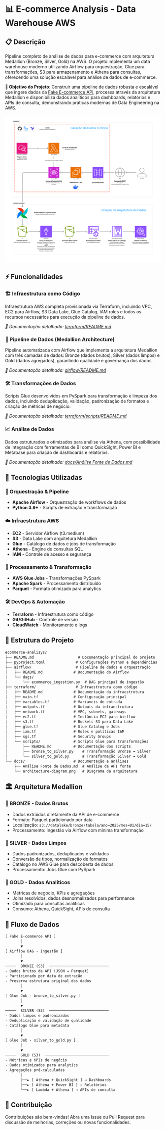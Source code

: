 # 📊 E-commerce Analysis - Data Warehouse AWS

## 📋 Descrição
Pipeline completo de análise de dados para e-commerce com arquitetura Medallion (Bronze, Silver, Gold) na AWS. O projeto implementa um data warehouse moderno utilizando Airflow para orquestração, Glue para transformações, S3 para armazenamento e Athena para consultas, oferecendo uma solução escalável para análise de dados de e-commerce.

**🎯 Objetivo do Projeto**: Construir uma pipeline de dados robusta e escalável que ingere dados da [Fake E-commerce API](https://api.gustavonucci.dev/ecomm/v1), processa através da arquitetura Medallion e disponibiliza dados analíticos para dashboards, relatórios e APIs de consulta, demonstrando práticas modernas de Data Engineering na AWS.

![Arquitetura do Data Warehouse](docs/architecture-diagram.png)

## ⚡ Funcionalidades

### 🏗️ Infraestrutura como Código
Infraestrutura AWS completa provisionada via Terraform, incluindo VPC, EC2 para Airflow, S3 Data Lake, Glue Catalog, IAM roles e todos os recursos necessários para execução da pipeline de dados.

*📖 Documentação detalhada: [terraform/README.md](terraform/README.md)*

### 🔄 Pipeline de Dados (Medallion Architecture)
Pipeline automatizada com Airflow que implementa a arquitetura Medallion com três camadas de dados: Bronze (dados brutos), Silver (dados limpos) e Gold (dados agregados), garantindo qualidade e governança dos dados.

*📖 Documentação detalhada: [airflow/README.md](airflow/README.md)*

### 🛠️ Transformações de Dados
Scripts Glue desenvolvidos em PySpark para transformação e limpeza dos dados, incluindo deduplicação, validação, padronização de formatos e criação de métricas de negócio.

*📖 Documentação detalhada: [terraform/scripts/README.md](terraform/scripts/README.md)*

### 📈 Análise de Dados
Dados estruturados e otimizados para análise via Athena, com possibilidade de integração com ferramentas de BI como QuickSight, Power BI e Metabase para criação de dashboards e relatórios.

*📖 Documentação detalhada: [docs/Análise Fonte de Dados.md](docs/Análise%20Fonte%20de%20Dados.md)*

## 🚀 Tecnologias Utilizadas

### 🐍 Orquestração & Pipeline
- **Apache Airflow** - Orquestração de workflows de dados
- **Python 3.9+** - Scripts de extração e transformação

### ☁️ Infraestrutura AWS
- **EC2** - Servidor Airflow (t3.medium)
- **S3** - Data Lake com arquitetura Medallion
- **Glue** - Catálogo de dados e jobs de transformação
- **Athena** - Engine de consultas SQL
- **IAM** - Controle de acesso e segurança

### 🔄 Processamento & Transformação
- **AWS Glue Jobs** - Transformações PySpark
- **Apache Spark** - Processamento distribuído
- **Parquet** - Formato otimizado para analytics

### 🛠️ DevOps & Automação
- **Terraform** - Infraestrutura como código
- **Git/GitHub** - Controle de versão
- **CloudWatch** - Monitoramento e logs

## 📁 Estrutura do Projeto

```
ecommerce-analisys/
├── README.md                    # Documentação principal do projeto
├── pyproject.toml              # Configurações Python e dependências
├── airflow/                    # Pipeline de dados e orquestração
│   ├── README.md              # Documentação do Airflow
│   └── dags/
│       └── ecommerce_ingestion.py  # DAG principal de ingestão
├── terraform/                  # Infraestrutura como código
│   ├── README.md              # Documentação da infraestrutura
│   ├── main.tf                # Configuração principal
│   ├── variables.tf           # Variáveis de entrada
│   ├── outputs.tf             # Outputs da infraestrutura
│   ├── network.tf             # VPC, subnets, gateways
│   ├── ec2.tf                 # Instância EC2 para Airflow
│   ├── s3.tf                  # Buckets S3 para Data Lake
│   ├── glue.tf                # Glue Catalog e Jobs
│   ├── iam.tf                 # Roles e políticas IAM
│   ├── sgs.tf                 # Security Groups
│   └── scripts/               # Scripts Glue para transformações
│       ├── README.md          # Documentação dos scripts
│       ├── bronze_to_silver.py    # Transformação Bronze → Silver
│       └── silver_to_gold.py      # Transformação Silver → Gold
└── docs/                      # Documentação e análises
    ├── Análise Fonte de Dados.md  # Análise da API fonte
    └── architecture-diagram.png   # Diagrama da arquitetura
```

## 🏛️ Arquitetura Medallion

### 🥉 BRONZE - Dados Brutos
- Dados extraídos diretamente da API de e-commerce
- Formato: Parquet particionado por data
- Localização: `s3://datalake/bronze/tabela/ano=2025/mes=01/dia=15/`
- Processamento: Ingestão via Airflow com mínima transformação

### 🥈 SILVER - Dados Limpos
- Dados padronizados, deduplicados e validados
- Conversão de tipos, normalização de formatos
- Catálogo no AWS Glue para descoberta de dados
- Processamento: Jobs Glue com PySpark

### 🥇 GOLD - Dados Analíticos
- Métricas de negócio, KPIs e agregações
- Joins resolvidos, dados desnormalizados para performance
- Otimizado para consultas analíticas
- Consumo: Athena, QuickSight, APIs de consulta

## 🔄 Fluxo de Dados

```text
[ Fake E-commerce API ]
       │
       ▼
[ Airflow DAG - Ingestão ]
       │
       ▼
─────  BRONZE (S3)  ───────────────────────────
- Dados brutos da API (JSON → Parquet)
- Particionado por data de extração
- Preserva estrutura original dos dados
       │
       ▼
[ Glue Job - bronze_to_silver.py ]
       │
       ▼
─────  SILVER (S3)  ───────────────────────────
- Dados limpos e padronizados
- Deduplicação e validação de qualidade
- Catálogo Glue para metadata
       │
       ▼
[ Glue Job - silver_to_gold.py ]
       │
       ▼
─────  GOLD (S3)  ─────────────────────────────
- Métricas e KPIs de negócio
- Dados otimizados para analytics
- Agregações pré-calculadas
       │
       ├──► [ Athena + QuickSight ] → Dashboards
       ├──► [ Athena + Power BI ] → Relatórios
       └──► [ Lambda + Athena ] → APIs de consulta
```

## 🤝 Contribuição

Contribuições são bem-vindas! Abra uma Issue ou Pull Request para discussão de melhorias, correções ou novas funcionalidades.
